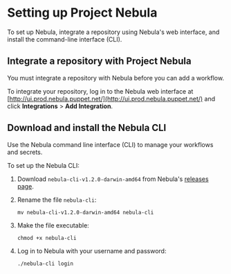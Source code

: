 # Setting up Project Nebula

To set up Nebula, integrate a repository using Nebula's web interface, and install the command-line interface \(CLI\).

## Integrate a repository with Project Nebula

You must integrate a repository with Nebula before you can add a workflow.

To integrate your repository, log in to the Nebula web interface at [http://ui.prod.nebula.puppet.net/](http://ui.prod.nebula.puppet.net/) and click **Integrations** \> **Add Integration**.

## Download and install the Nebula CLI

Use the Nebula command line interface \(CLI\) to manage your workflows and secrets.

To set up the Nebula CLI:

1.  Download `nebula-cli-v1.2.0-darwin-amd64` from Nebula's [releases page](https://github.com/puppetlabs/nebula-cli/releases/download/v1.2.0/nebula-cli-v1.2.0-darwin-amd64).
2.  Rename the file `nebula-cli`:

    ```
    mv nebula-cli-v1.2.0-darwin-amd64 nebula-cli 
    ```

3.  Make the file executable:

    ```
    chmod +x nebula-cli
    ```

4.  Log in to Nebula with your username and password:

    ```
    ./nebula-cli login
    ```


